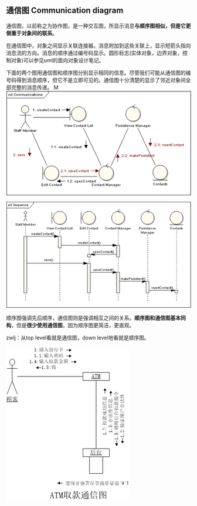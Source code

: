 ## 通信图 Communication diagram
通信图，以前称之为协作图，是一种交互图，所显示消息**与顺序图相似，但是它更侧重于对象间的联系**。

在通信图中，对象之间显示关联连接器。消息附加到这些关联上，显示短箭头指向消息流的方向。消息的顺序通过编号码显示。圆形标志(实体对象，边界对象，控制对象)可以参见uml的面向对象设计笔记。

下面的两个图用通信图和顺序图分别显示相同的信息。尽管我们可能从通信图的编号码得到消息顺序，但它不是立即可见的。通信图十分清楚的显示了邻近对象间全部完整的消息传递。
M
![](image/comm0.gif)

![](image/comm2.gif)

顺序图强调先后顺序，通信图则是强调相互之间的关系。**顺序图和通信图基本同构**，但是**很少使用通信图**，因为顺序图更简洁，更直观。

zwlj：从top level看就是通信图，down level地看就是顺序图。

![](image/comm1.jpg)
